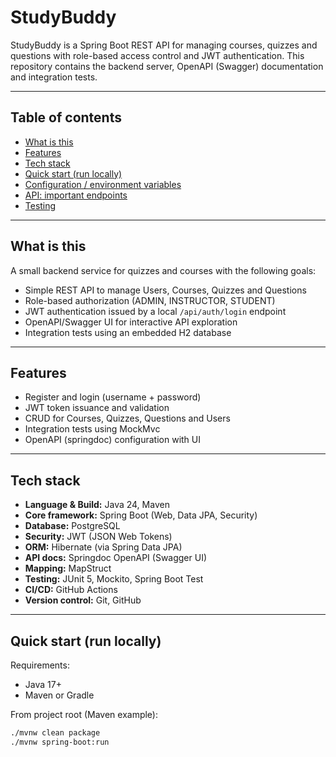 # StudyBuddy

StudyBuddy is a Spring Boot REST API for managing courses, quizzes and questions with role-based access control and JWT authentication. This repository contains the backend server, OpenAPI (Swagger) documentation and integration tests.

---

## Table of contents

- [What is this](#what-is-this)
- [Features](#features)
- [Tech stack](#tech-stack)
- [Quick start (run locally)](#quick-start-run-locally)
- [Configuration / environment variables](#configuration--environment-variables)
- [API: important endpoints](#api-important-endpoints)
- [Testing](#testing)

---

## What is this

A small backend service for quizzes and courses with the following goals:

- Simple REST API to manage Users, Courses, Quizzes and Questions
- Role-based authorization (ADMIN, INSTRUCTOR, STUDENT)
- JWT authentication issued by a local `/api/auth/login` endpoint
- OpenAPI/Swagger UI for interactive API exploration
- Integration tests using an embedded H2 database

---

## Features

- Register and login (username + password)
- JWT token issuance and validation
- CRUD for Courses, Quizzes, Questions and Users
- Integration tests using MockMvc
- OpenAPI (springdoc) configuration with UI

---

## Tech stack


- **Language & Build:** Java 24, Maven  
- **Core framework:** Spring Boot (Web, Data JPA, Security)  
- **Database:** PostgreSQL  
- **Security:** JWT (JSON Web Tokens)  
- **ORM:** Hibernate (via Spring Data JPA)  
- **API docs:** Springdoc OpenAPI (Swagger UI)  
- **Mapping:** MapStruct  
- **Testing:** JUnit 5, Mockito, Spring Boot Test  
- **CI/CD:** GitHub Actions  
- **Version control:** Git, GitHub

---

## Quick start (run locally)

Requirements:

- Java 17+
- Maven or Gradle

From project root (Maven example):

```bash
./mvnw clean package
./mvnw spring-boot:run
